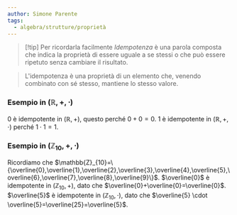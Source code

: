 ```yaml
---
author: Simone Parente
tags:
  - algebra/strutture/proprietà
---
```

>[!tip] Per ricordarla facilmente
>*Idempotenza* è una parola composta che indica la proprietà di essere uguale a se stessi o che può essere ripetuto senza cambiare il risultato.

>L'idempotenza è una proprietà di un elemento che, venendo combinato con sé stesso, mantiene lo stesso valore.

### Esempio in $(\mathbb{R}, +, \cdot)$
$0$ è idempotente in $(\mathbb{R}, +)$, questo perché $0+0=0$.
$1$ è idempotente in $(\mathbb{R}, +, \cdot)$ perché $1 \cdot 1 = 1$.
### Esempio in $(\mathbb{Z}_{10}, +, \cdot$)
Ricordiamo che $\mathbb{Z}_{10}=\{\overline{0},\overline{1},\overline{2},\overline{3},\overline{4},\overline{5},\overline{6},\overline{7},\overline{8},\overline{9}\}$.
$\overline{0}$ è idempotente in $(\mathbb{Z}_{10}, +)$, dato che $\overline{0}+\overline{0}=\overline{0}$.
$\overline{5}$ è idempotente in $(\mathbb{Z}_{10}, \cdot)$, dato che $\overline{5} \cdot \overline{5}=\overline{25}=\overline{5}$.